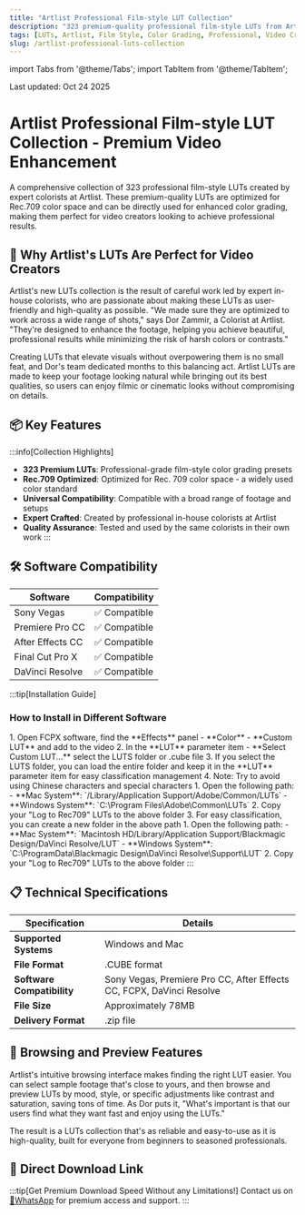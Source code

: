 ```yaml
---
title: "Artlist Professional Film-style LUT Collection"
description: "323 premium-quality professional film-style LUTs from Artlist for video creators with enhanced color accuracy"
tags: [LUTs, Artlist, Film Style, Color Grading, Professional, Video Creation, Post Production]
slug: /artlist-professional-luts-collection
---
```


import Tabs from '@theme/Tabs';
import TabItem from '@theme/TabItem';

Last updated: Oct 24 2025

# Artlist Professional Film-style LUT Collection - Premium Video Enhancement

A comprehensive collection of 323 professional film-style LUTs created by expert colorists at Artlist. These premium-quality LUTs are optimized for Rec.709 color space and can be directly used for enhanced color grading, making them perfect for video creators looking to achieve professional results.

## 🌟 Why Artlist's LUTs Are Perfect for Video Creators

Artlist's new LUTs collection is the result of careful work led by expert in-house colorists, who are passionate about making these LUTs as user-friendly and high-quality as possible. "We made sure they are optimized to work across a wide range of shots," says Dor Zammir, a Colorist at Artlist. "They're designed to enhance the footage, helping you achieve beautiful, professional results while minimizing the risk of harsh colors or contrasts."

Creating LUTs that elevate visuals without overpowering them is no small feat, and Dor's team dedicated months to this balancing act. Artlist LUTs are made to keep your footage looking natural while bringing out its best qualities, so users can enjoy filmic or cinematic looks without compromising on details.

## 📦 Key Features

:::info[Collection Highlights]
- **323 Premium LUTs**: Professional-grade film-style color grading presets
- **Rec.709 Optimized**: Optimized for Rec. 709 color space - a widely used color standard
- **Universal Compatibility**: Compatible with a broad range of footage and setups
- **Expert Crafted**: Created by professional in-house colorists at Artlist
- **Quality Assurance**: Tested and used by the same colorists in their own work
:::

## 🛠️ Software Compatibility

| Software | Compatibility |
|----------|---------------|
| Sony Vegas | ✅ Compatible |
| Premiere Pro CC | ✅ Compatible |
| After Effects CC | ✅ Compatible |
| Final Cut Pro X | ✅ Compatible |
| DaVinci Resolve | ✅ Compatible |

:::tip[Installation Guide]
### How to Install in Different Software

<Tabs>
<TabItem value="fcpx" label="Final Cut Pro X">
1. Open FCPX software, find the **Effects** panel - **Color** - **Custom LUT** and add to the video
2. In the **LUT** parameter item - **Select Custom LUT...** select the LUTS folder or .cube file
3. If you select the LUTS folder, you can load the entire folder and keep it in the **LUT** parameter item for easy classification management
4. Note: Try to avoid using Chinese characters and special characters
</TabItem>
<TabItem value="premiere" label="Premiere Pro">
1. Open the following path:
   - **Mac System**: `/Library/Application Support/Adobe/Common/LUTs`
   - **Windows System**: `C:\Program Files\Adobe\Common\LUTs`
2. Copy your "Log to Rec709" LUTs to the above folder
3. For easy classification, you can create a new folder in the above path
</TabItem>
<TabItem value="resolve" label="DaVinci Resolve">
1. Open the following path:
   - **Mac System**: `Macintosh HD/Library/Application Support/Blackmagic Design/DaVinci Resolve/LUT`
   - **Windows System**: `C:\ProgramData\Blackmagic Design\DaVinci Resolve\Support\LUT`
2. Copy your "Log to Rec709" LUTs to the above folder
</TabItem>
</Tabs>
:::

## 📋 Technical Specifications

| Specification | Details |
|---------------|---------|
| **Supported Systems** | Windows and Mac |
| **File Format** | .CUBE format |
| **Software Compatibility** | Sony Vegas, Premiere Pro CC, After Effects CC, FCPX, DaVinci Resolve |
| **File Size** | Approximately 78MB |
| **Delivery Format** | .zip file |

## 🎨 Browsing and Preview Features

Artlist's intuitive browsing interface makes finding the right LUT easier. You can select sample footage that's close to yours, and then browse and preview LUTs by mood, style, or specific adjustments like contrast and saturation, saving tons of time. As Dor puts it, "What's important is that our users find what they want fast and enjoy using the LUTs."

The result is a LUTs collection that's as reliable and easy-to-use as it is high-quality, built for everyone from beginners to seasoned professionals.

## 🚀 Direct Download Link

:::tip[Get Premium Download Speed Without any Limitations!]
Contact us on [💬WhatsApp](https://wa.me/+8613237610083) for premium access and support.
:::
